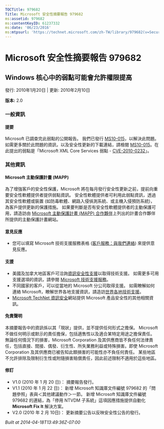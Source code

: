 ```yaml
---
TOCTitle: 979682
Title: Microsoft 安全性摘要報告 979682
ms:assetid: 979682
ms:contentKeyID: 61237332
ms:date: '06/23/2016'
ms:mtpsurl: 'https://technet.microsoft.com/zh-TW/library/979682(v=Security.10)'
---
```



Microsoft 安全性摘要報告 979682
===============================

Windows 核心中的弱點可能會允許權限提高
--------------------------------------

發行: 2010年1月20日 | 更新: 2010年2月10日

**版本:** 2.0

### 一般資訊

#### 提要

Microsoft 已調查完此弱點的公開報告。 我們已發行 [MS10-015](http://technet.microsoft.com/security/bulletin/ms10-015)，以解決此問題。 如需更多關於此問題的資訊，以及安全性更新的下載連結，請檢閱 [MS10-015](http://technet.microsoft.com/security/bulletin/ms10-015)。在此提出的弱點是「Microsoft XML Core Services 弱點 - [CVE-2010-0232](http://www.cve.mitre.org/cgi-bin/cvename.cgi?name=cve-2010-0232)」。

### 其他資訊

#### Microsoft 主動保護計畫 (MAPP)

為了增強客戶的安全性保護，Microsoft 將在每月發行安全性更新之前，提前向重要安全性軟體提供者提供弱點資訊。 安全性軟體提供者可利用此弱點資訊，透過其安全性軟體或裝置 (如防毒軟體、網路入侵偵測系統、或主機入侵預防系統)，為客戶提供更新的保護措施。 如果要判斷是否有安全性軟體提供者的主動保護可用，請造訪由 [Microsoft 主動保護計畫 (MAPP) 合作夥伴](http://www.microsoft.com/security/msrc/mapp/partners.mspx)上列出的計畫合作夥伴所提供的主動保護計畫網站。

#### 意見反應

-   您可以填寫 Microsoft 技術支援服務表格 ([客戶服務：與我們連絡](https://support.microsoft.com/common/survey.aspx?scid=sw;en;1257&amp;showpage=1&amp;ws=technet&amp;sd=tech)) 來提供意見反應。

#### 支援

-   美國及加拿大地區客戶可洽詢[資訊安全性支援](http://go.microsoft.com/fwlink/?linkid=21131)以取得技術支援。 如需更多可用支援選項的資訊，請參閱 [Microsoft 技術支援服務](http://support.microsoft.com/?ln=zh-tw)。
-   不同國家的客戶，可以從當地的 Microsoft 分公司取得支援。 如需瞭解如何連絡 Microsoft，瞭解世界各地支援資訊，請造訪[世界各地技術支援](http://go.microsoft.com/fwlink/?linkid=21155)。
-   [Microsoft TechNet 資訊安全](http://technet.microsoft.com/zh-tw/security/default.aspx)網站提供 Microsoft 產品安全性的其他相關資訊。

#### 免責聲明

本摘要報告中的資訊係以其「現狀」提供，並不提供任何形式之擔保。 Microsoft 不做任何明示或默示的責任擔保，包括適售性以及適合某特定用途之擔保責任。 無論任何情況下的損害，Microsoft Corporation 及其供應商皆不負任何法律責任，包括直接、間接、偶發、衍生性、所失業務利益或特殊損害。即使 Microsoft Corporation 及其供應商已被告知此類損害的可能性亦不負任何責任。 某些地區不允許排除及限制衍生性或附隨損害賠償責任，因此前述限制不適用於這些地區。

#### 修訂

-   V1.0 (2010 年 1 月 20 日)： 摘要報告發行。
-   V1.1 (2010 年 1 月 22 日)： 新增 Microsoft 知識庫文件編號 979682 的「問題參照」表與＜其他建議動作＞一節。 新增 Microsoft 知識庫文件編號 979682 的連結，為「停用 NTVDM 子系統」這項因應措施提供自動化 **Microsoft Fix It** 解決方案。
-   V2.0 (2010 年 2 月 10日)： 更新摘要公告以反映安全性公告的發行。

*Built at 2014-04-18T13:49:36Z-07:00*
